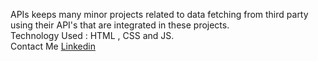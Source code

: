 APIs keeps many minor projects related to data fetching from third party using their API's that are integrated in these projects.
<Br/>
Technology Used : HTML , CSS and JS.
<Br/>
Contact Me
[Linkedin](https://www.linkedin.com/in/vinay-chandola)
